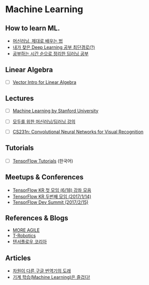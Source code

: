 Machine Learning
====

## How to learn ML.
* [머신러닝, 제대로 배우는 법](https://brunch.co.kr/@aidenswmo/2)
* [내가 찾은 Deep Learning 공부 최단경로(?)](http://blog.naver.com/chesterroh/220920668374)
* [공부하는 시간 순으로 정리한 딥러닝 공부 ](https://www.facebook.com/dgtgrade/posts/1340177956041067)


## Linear Algebra
* [ ] [Vector Intro for Linear Algebra](https://www.khanacademy.org/math/linear-algebra/vectors-and-spaces/vectors/v/vector-introduction-linear-algebra)


## Lectures
* [ ] [Machine Learning by Stanford University](https://www.coursera.org/learn/machine-learning/home/welcome)
* [ ] [모두를 위한 머신러닝/딥러닝 강의](https://hunkim.github.io/ml/)
* [ ] [CS231n: Convolutional Neural Networks for Visual Recognition](http://cs231n.github.io/)


## Tutorials
* [ ] [TensorFlow Tutorials](https://github.com/golbin/TensorFlow-Tutorials) (한국어)


## Meetups & Conferences
* [TensorFlow KR 첫 모임 (6/18) 강좌 모음](https://www.youtube.com/playlist?list=PLlMkM4tgfjnIMPagE47noYAJ222zWc4rw)
* [TensorFlow KR 두번째 모임 (2017/1/14)](https://www.youtube.com/playlist?list=PLlMkM4tgfjnLHjEoaRKLdbpSIDJhiLtZE)
* [TensorFlow Dev Summit (2017/2/15)](https://events.withgoogle.com/tensorflow-dev-summit/)


## References & Blogs
* [MORE AGILE](http://www.moreagile.net/search/label/BigData)
* [T-Robotics](http://t-robotics.blogspot.kr/)
* [텐서플로우 코리아](https://tensorflow.blog/)

## Articles
* [차원이 다른 구글 번역기의 도래](http://newspeppermint.com/2016/12/31/ai-awakening/)
* [기계 학습(Machine Learning)은 즐겁다!](https://medium.com/@jongdae.lim/%EA%B8%B0%EA%B3%84-%ED%95%99%EC%8A%B5-machine-learning-%EC%9D%80-%EC%A6%90%EA%B2%81%EB%8B%A4-part-1-9a0297198ad8#.r42cd9rfz)

